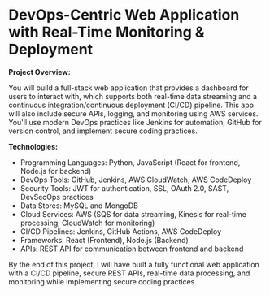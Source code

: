 # DevOps-Centric Web Application with Real-Time Monitoring & Deployment

**Project Overview:**

You will build a full-stack web application that provides a dashboard for users to interact with, which supports both real-time data streaming and a continuous integration/continuous deployment (CI/CD) pipeline. This app will also include secure APIs, logging, and monitoring using AWS services. You'll use modern DevOps practices like Jenkins for automation, GitHub for version control, and implement secure coding practices.



**Technologies:**


- Programming Languages: Python, JavaScript (React for frontend, Node.js for backend)
- DevOps Tools: GitHub, Jenkins, AWS CloudWatch, AWS CodeDeploy
- Security Tools: JWT for authentication, SSL, OAuth 2.0, SAST, DevSecOps practices
- Data Stores: MySQL and MongoDB
- Cloud Services: AWS (SQS for data streaming, Kinesis for real-time processing, CloudWatch for monitoring)
- CI/CD Pipelines: Jenkins, GitHub Actions, AWS CodeDeploy
- Frameworks: React (Frontend), Node.js (Backend)
- APIs: REST API for communication between frontend and backend








By the end of this project, I will have built a fully functional web application with a CI/CD pipeline, secure REST APIs, real-time data processing, and monitoring while implementing secure coding practices. 